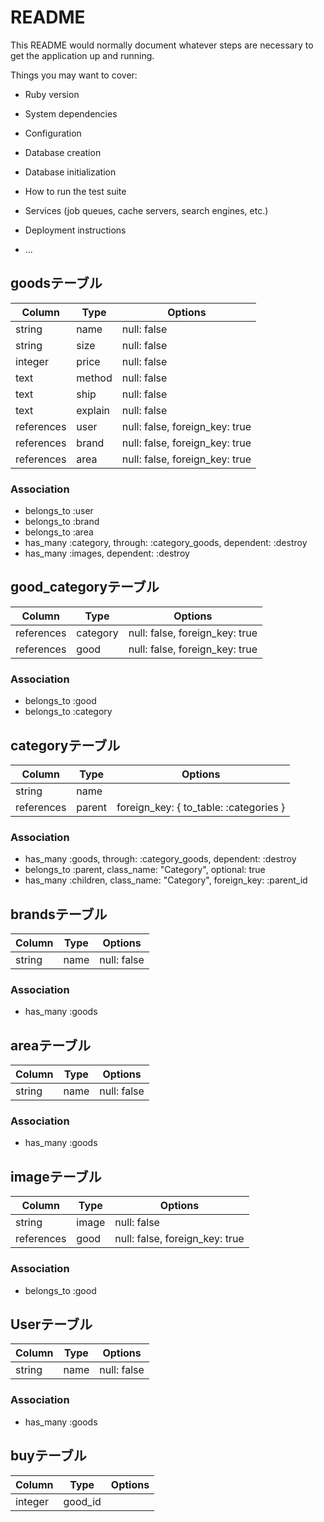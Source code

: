 # README

This README would normally document whatever steps are necessary to get the
application up and running.

Things you may want to cover:

* Ruby version

* System dependencies

* Configuration

* Database creation

* Database initialization

* How to run the test suite

* Services (job queues, cache servers, search engines, etc.)

* Deployment instructions

* ...

## goodsテーブル

|Column|Type|Options|
|------|----|-------|
|string    |name   |null: false|
|string    |size   |null: false|
|integer   |price  |null: false|
|text      |method |null: false|
|text      |ship   |null: false|
|text      |explain|null: false|
|references|user   |null: false, foreign_key: true|
|references|brand  |null: false, foreign_key: true|
|references|area   |null: false, foreign_key: true|

### Association
- belongs_to :user
- belongs_to :brand
- belongs_to :area
- has_many :category, through: :category_goods, dependent: :destroy
- has_many :images, dependent: :destroy



## good_categoryテーブル
|Column|Type|Options|
|------|----|-------|
references|category | null: false, foreign_key: true|
references|good     | null: false, foreign_key: true|

### Association
- belongs_to :good
- belongs_to :category



## categoryテーブル
|Column|Type|Options|
|------|----|-------|
|string     |name   |
|references |parent | foreign_key: { to_table: :categories } |

### Association
- has_many :goods, through: :category_goods, dependent: :destroy
- belongs_to :parent, class_name: "Category", optional: true
- has_many :children, class_name: "Category", foreign_key: :parent_id



## brandsテーブル
|Column|Type|Options|
|------|----|-------|
|string|name| null: false |

### Association
- has_many :goods



## areaテーブル
|Column|Type|Options|
|------|----|-------|
|string|name| null: false |

### Association
- has_many :goods



## imageテーブル
|Column|Type|Options|
|------|----|-------|
|string    | image | null: false |
|references| good  | null: false, foreign_key: true |

### Association
- belongs_to :good



## Userテーブル
|Column|Type|Options|
|------|----|-------|
|string|name|null: false |

### Association
- has_many :goods



## buyテーブル
|Column|Type|Options|
|------|----|-------|
|integer|good_id|

